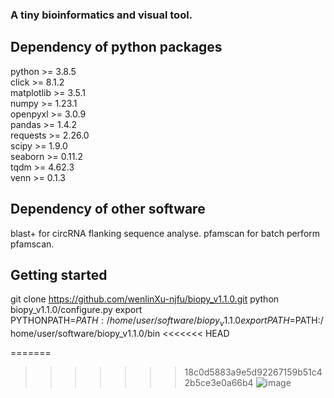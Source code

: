 ### A tiny bioinformatics and visual tool.

## Dependency of python packages
python >= 3.8.5<br />
click >= 8.1.2<br />
matplotlib >= 3.5.1<br />
numpy >= 1.23.1<br />
openpyxl >= 3.0.9<br />
pandas >= 1.4.2<br />
requests >= 2.26.0<br />
scipy >= 1.9.0<br />
seaborn >= 0.11.2<br />
tqdm >= 4.62.3<br />
venn >= 0.1.3<br />

## Dependency of other software
blast+ for circRNA flanking sequence analyse.
pfamscan for batch perform pfamscan.

## Getting started
git clone https://github.com/wenlinXu-njfu/biopy_v1.1.0.git
python biopy_v1.1.0/configure.py
export PYTHONPATH=$PATH:/home/user/software/biopy_v1.1.0
export PATH=$PATH:/home/user/software/biopy_v1.1.0/bin
<<<<<<< HEAD

=======
>>>>>>> 18c0d5883a9e5d92267159b51c42b5ce3e0a66b4
![image](https://github.com/wenlinXu-njfu/biopy_v1.1.0/blob/master/circos.png)
